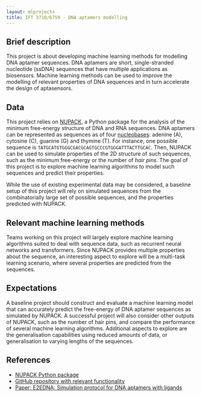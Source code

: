 ```yaml
---
layout: mlprojects
title: IFT 3710/6759 - DNA aptamers modelling
---
```


## Brief description

This project is about developing machine learning methods for modelling DNA aptamer sequences. DNA aptamers are short, single-stranded nucleotide (ssDNA) sequences that have multiple applications as biosensors. Machine learning methods can be used to improve the modelling of relevant properties of DNA sequences and in turn accelerate the design of aptasensors.

## Data

This project relies on [NUPACK](http://www.nupack.org/), a Python package for the analysis of the minimum free-energy structure of DNA and RNA sequences. DNA aptamers can be represented as sequences as of four [nucleobases](https://en.wikipedia.org/wiki/Nucleobase): adenine (A), cytosine (C), guanine (G) and thymine (T). For instance, one possible sequence is `TATGCATGTGGGCGACGCAGTGCCCGTGGGATTTACTTGCAC`. Then, NUPACK can be used to simulate properties of the 2D structure of such sequences, such as the minimum free-energy or the number of _hair pins_. The goal of this project is to explore machine learning algorithms to model such sequences and predict their properties.

While the use of existing experimental data may be considered, a baseline setup of this project will rely on simulated sequences from the combinatorially large set of possible sequences, and the properties predicted with NUPACK.

## Relevant machine learning methods

Teams working on this project will largely explore machine learning algorithms suited to deal with sequence data, such as recurrent neural networks and transformers. Since NUPACK provides multiple properties about the sequence, an interesting aspect to explore will be a multi-task learning scenario, where several properties are predicted from the sequences.

## Expectations

A baseline project should construct and evaluate a machine learning model that can accurately predict the free-energy of DNA aptamer sequences as simulated by NUPACK. A successful project will also consider other outputs of NUPACK, such as the number of hair pins, and compare the performance of several machine learning algorithms. Additional aspects to explore are the generalisation capabilities using reduced amounts of data, or generalisation to varying lengths of the sequences.

## References

* [NUPACK Python package](http://www.nupack.org/)
* [GitHub repository with relevant functionality](https://github.com/alexhernandezgarcia/activelearningpipeline)
* [Paper: E2EDNA: Simulation protocol for DNA aptamers with ligands](https://chemrxiv.org/engage/chemrxiv/article-details/60cbcb1d461f5627524764ab)
